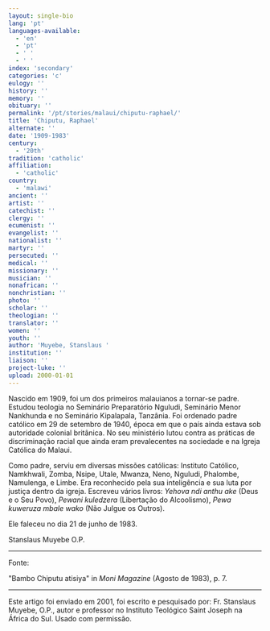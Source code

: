 ```yaml
---
layout: single-bio
lang: 'pt'
languages-available:
  - 'en'
  - 'pt'
  - ' '
  - ' '
index: 'secondary'
categories: 'c'
eulogy: ''
history: ''
memory: ''
obituary: ''
permalink: '/pt/stories/malaui/chiputu-raphael/'
title: 'Chiputu, Raphael'
alternate: ''
date: '1909-1983'
century:
  - '20th'
tradition: 'catholic'
affiliation:
  - 'catholic'
country:
  - 'malawi'
ancient: ''
artist: ''
catechist: ''
clergy: ''
ecumenist: ''
evangelist: ''
nationalist: ''
martyr: ''
persecuted: ''
medical: ''
missionary: ''
musician: ''
nonafrican: ''
nonchristian: ''
photo: ''
scholar: ''
theologian: ''
translator: ''
women: ''
youth: ''
author: 'Muyebe, Stanslaus '
institution: ''
liaison: ''
project-luke: ''
upload: 2000-01-01
---
```



Nascido em 1909, foi um dos primeiros malauianos a tornar-se padre. Estudou teologia no Seminário Preparatório Nguludi, Seminário Menor Nankhunda e no Seminário Kipalapala, Tanzânia. Foi ordenado padre católico em 29 de setembro de 1940, época em que o país ainda estava sob autoridade colonial britânica. No seu ministério lutou contra as práticas de discriminação racial que ainda eram prevalecentes na sociedade e na Igreja Católica do Malaui.

Como padre, serviu em diversas missões católicas: Instituto Católico, Namkhwali, Zomba, Nsipe, Utale, Mwanza, Neno, Nguludi, Phalombe, Namulenga, e Limbe. Era reconhecido pela sua inteligência e sua luta por justiça dentro da igreja. Escreveu vários livros: *Yehova ndi anthu ake* (Deus e o Seu Povo), *Pewani kuledzera* (Libertação do Alcoolismo), *Pewa kuweruza mbale wako* (Não Julgue os Outros).

Ele faleceu no dia 21 de junho de 1983.

Stanslaus Muyebe O.P.

---

Fonte:

"Bambo Chiputu atisiya" in *Moni Magazine* (Agosto de 1983), p. 7.

---

Este artigo foi enviado em 2001, foi escrito e pesquisado por: Fr. Stanslaus Muyebe, O.P., autor e professor no Instituto Teológico Saint Joseph na África do Sul. Usado com permissão.